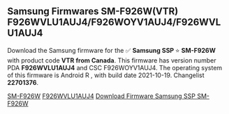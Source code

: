 <h2>Samsung Firmwares SM-F926W(VTR) F926WVLU1AUJ4/F926WOYV1AUJ4/F926WVLU1AUJ4</h2>
Download the Samsung firmware for the ✅ <strong>Samsung SSP </strong> ⭐ <strong>SM-F926W</strong> with product code <strong>VTR</strong> <strong> from Canada</strong>. This firmware has version number PDA <strong>F926WVLU1AUJ4</strong> and CSC F926WOYV1AUJ4. The operating system of this firmware is Android R , with build date 2021-10-19. Changelist <strong>22701376</strong>.


[SM-F926W](https://samfirm.shop/samsung/model/SM-F926W)
[F926WVLU1AUJ4](https://samfirm.shop/samsung/pda/F926WVLU1AUJ4)
[Download Firmware Samsung SSP SM-F926W](https://samfirm.shop/samsung/firmware/466069)

